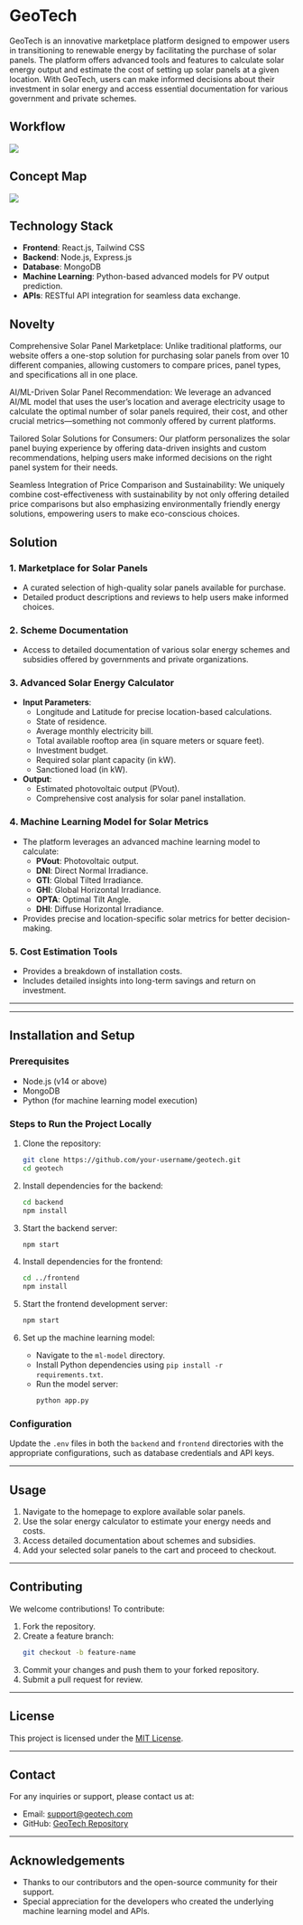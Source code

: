 # GeoTech

GeoTech is an innovative marketplace platform designed to empower users in transitioning to renewable energy by facilitating the purchase of solar panels. The platform offers advanced tools and features to calculate solar energy output and estimate the cost of setting up solar panels at a given location. With GeoTech, users can make informed decisions about their investment in solar energy and access essential documentation for various government and private schemes.

## Workflow
<!-- ![GeoTech Workflow](https://i.ibb.co/mG4mBxS/Whats-App-Image-2025-01-20-at-14-04-10.jpg "GeoTech Workflow") -->
<img src = "https://i.ibb.co/mG4mBxS/Whats-App-Image-2025-01-20-at-14-04-10.jpg"/>

## Concept Map
<img src = "https://i.ibb.co/h2ntq3n/Untitled-Diagram-drawio.png"/>

## Technology Stack
- **Frontend**: React.js, Tailwind CSS
- **Backend**: Node.js, Express.js
- **Database**: MongoDB
- **Machine Learning**: Python-based advanced models for PV output prediction.
- **APIs**: RESTful API integration for seamless data exchange.

## Novelty
Comprehensive Solar Panel Marketplace: Unlike traditional platforms, our website offers a one-stop solution for purchasing solar panels from over 10 different companies, allowing customers to compare prices, panel types, and specifications all in one place.

AI/ML-Driven Solar Panel Recommendation: We leverage an advanced AI/ML model that uses the user’s location and average electricity usage to calculate the optimal number of solar panels required, their cost, and other crucial metrics—something not commonly offered by current platforms.

Tailored Solar Solutions for Consumers: Our platform personalizes the solar panel buying experience by offering data-driven insights and custom recommendations, helping users make informed decisions on the right panel system for their needs.

Seamless Integration of Price Comparison and Sustainability: We uniquely combine cost-effectiveness with sustainability by not only offering detailed price comparisons but also emphasizing environmentally friendly energy solutions, empowering users to make eco-conscious choices.


## Solution

### 1. **Marketplace for Solar Panels**
   - A curated selection of high-quality solar panels available for purchase.
   - Detailed product descriptions and reviews to help users make informed choices.

### 2. **Scheme Documentation**
   - Access to detailed documentation of various solar energy schemes and subsidies offered by governments and private organizations.

### 3. **Advanced Solar Energy Calculator**
   - **Input Parameters**:
     - Longitude and Latitude for precise location-based calculations.
     - State of residence.
     - Average monthly electricity bill.
     - Total available rooftop area (in square meters or square feet).
     - Investment budget.
     - Required solar plant capacity (in kW).
     - Sanctioned load (in kW).
   - **Output**:
     - Estimated photovoltaic output (PVout).
     - Comprehensive cost analysis for solar panel installation.

### 4. **Machine Learning Model for Solar Metrics**
   - The platform leverages an advanced machine learning model to calculate:
     - **PVout**: Photovoltaic output.
     - **DNI**: Direct Normal Irradiance.
     - **GTI**: Global Tilted Irradiance.
     - **GHI**: Global Horizontal Irradiance.
     - **OPTA**: Optimal Tilt Angle.
     - **DHI**: Diffuse Horizontal Irradiance.
   - Provides precise and location-specific solar metrics for better decision-making.

### 5. **Cost Estimation Tools**
   - Provides a breakdown of installation costs.
   - Includes detailed insights into long-term savings and return on investment.

---



---

## Installation and Setup

### Prerequisites
- Node.js (v14 or above)
- MongoDB
- Python (for machine learning model execution)

### Steps to Run the Project Locally

1. Clone the repository:
   ```bash
   git clone https://github.com/your-username/geotech.git
   cd geotech
   ```

2. Install dependencies for the backend:
   ```bash
   cd backend
   npm install
   ```

3. Start the backend server:
   ```bash
   npm start
   ```

4. Install dependencies for the frontend:
   ```bash
   cd ../frontend
   npm install
   ```

5. Start the frontend development server:
   ```bash
   npm start
   ```

6. Set up the machine learning model:
   - Navigate to the `ml-model` directory.
   - Install Python dependencies using `pip install -r requirements.txt`.
   - Run the model server:
     ```bash
     python app.py
     ```

### Configuration
Update the `.env` files in both the `backend` and `frontend` directories with the appropriate configurations, such as database credentials and API keys.

---

## Usage
1. Navigate to the homepage to explore available solar panels.
2. Use the solar energy calculator to estimate your energy needs and costs.
3. Access detailed documentation about schemes and subsidies.
4. Add your selected solar panels to the cart and proceed to checkout.

---

## Contributing
We welcome contributions! To contribute:
1. Fork the repository.
2. Create a feature branch:
   ```bash
   git checkout -b feature-name
   ```
3. Commit your changes and push them to your forked repository.
4. Submit a pull request for review.

---

## License
This project is licensed under the [MIT License](LICENSE).

---

## Contact
For any inquiries or support, please contact us at:
- Email: support@geotech.com
- GitHub: [GeoTech Repository](https://github.com/Neural-Ninjas5/sustainathon.git)

---

## Acknowledgements
- Thanks to our contributors and the open-source community for their support.
- Special appreciation for the developers who created the underlying machine learning model and APIs.


